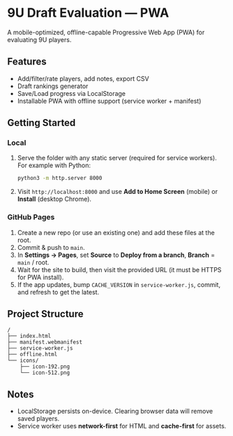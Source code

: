 # 9U Draft Evaluation — PWA

A mobile-optimized, offline-capable Progressive Web App (PWA) for evaluating 9U players.

## Features
- Add/filter/rate players, add notes, export CSV
- Draft rankings generator
- Save/Load progress via LocalStorage
- Installable PWA with offline support (service worker + manifest)

## Getting Started

### Local
1. Serve the folder with any static server (required for service workers). For example with Python:
   ```bash
   python3 -m http.server 8000
   ```
2. Visit `http://localhost:8000` and use **Add to Home Screen** (mobile) or **Install** (desktop Chrome).

### GitHub Pages
1. Create a new repo (or use an existing one) and add these files at the root.
2. Commit & push to `main`.
3. In **Settings → Pages**, set **Source** to **Deploy from a branch**, **Branch** = `main` / root.
4. Wait for the site to build, then visit the provided URL (it must be HTTPS for PWA install).
5. If the app updates, bump `CACHE_VERSION` in `service-worker.js`, commit, and refresh to get the latest.

## Project Structure
```
/
├── index.html
├── manifest.webmanifest
├── service-worker.js
├── offline.html
└── icons/
    ├── icon-192.png
    └── icon-512.png
```

## Notes
- LocalStorage persists on-device. Clearing browser data will remove saved players.
- Service worker uses **network-first** for HTML and **cache-first** for assets.
